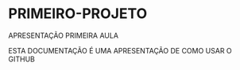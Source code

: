 # PRIMEIRO-PROJETO
APRESENTAÇÃO PRIMEIRA AULA

ESTA DOCUMENTAÇÃO É UMA APRESENTAÇÃO DE COMO USAR O GITHUB
